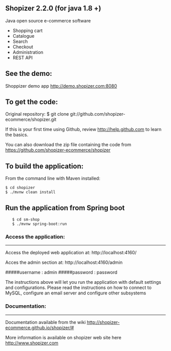 Shopizer 2.2.0 (for java 1.8 +)
-------------------

Java open source e-commerce software

- Shopping cart
- Catalogue
- Search
- Checkout
- Administration
- REST API

See the demo:
-------------------
Shoppizer demo app
http://demo.shopizer.com:8080


To get the code:
-------------------
Original repository:
$ git clone git://github.com/shopizer-ecommerce/shopizer.git

If this is your first time using Github, review http://help.github.com to learn the basics.

You can also download the zip file containing the code from https://github.com/shopizer-ecommerce/shopizer 

To build the application:
-------------------	
From the command line with Maven installed:

	$ cd shopizer
	$ ./mvnw clean install


Run the application from Spring boot 
-------------------

       $ cd sm-shop
       $ ./mvnw spring-boot:run


### Access the application:
-------------------

Access the deployed web application at: http://localhost:4160/

Acces the admin section at: http://localhost:4160/admin

#####username : admin
#####password : password

The instructions above will let you run the application with default settings and configurations.
Please read the instructions on how to connect to MySQL, configure an email server and configure other subsystems


### Documentation:
-------------------

Documentation available from the wiki <http://shopizer-ecommerce.github.io/shopizer/#>

More information is available on shopizer web site here <http://www.shopizer.com>
